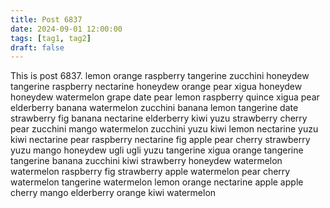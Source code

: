 ```yaml
---
title: Post 6837
date: 2024-09-01 12:00:00
tags: [tag1, tag2]
draft: false
---
```

This is post 6837.
lemon
orange
raspberry
tangerine
zucchini
honeydew
tangerine
raspberry
nectarine
honeydew
orange
pear
xigua
honeydew
honeydew
watermelon
grape
date
pear
lemon
raspberry
quince
xigua
pear
elderberry
banana
watermelon
zucchini
banana
lemon
tangerine
date
strawberry
fig
banana
nectarine
elderberry
kiwi
yuzu
strawberry
cherry
pear
zucchini
mango
watermelon
zucchini
yuzu
kiwi
lemon
nectarine
yuzu
kiwi
nectarine
pear
raspberry
nectarine
fig
apple
pear
cherry
strawberry
yuzu
mango
honeydew
ugli
ugli
yuzu
tangerine
xigua
orange
tangerine
tangerine
banana
zucchini
kiwi
strawberry
honeydew
watermelon
watermelon
raspberry
fig
strawberry
apple
watermelon
pear
cherry
watermelon
tangerine
watermelon
lemon
orange
nectarine
apple
apple
cherry
mango
elderberry
orange
kiwi
watermelon
